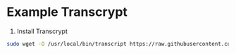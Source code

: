 # Example Transcrypt

1. Install Transcrypt
```bash
sudo wget -O /usr/local/bin/transcript https://raw.githubusercontent.com/elasticdog/transcrypt/v2.2.3/transcrypt && sudo chmod +x /usr/local/bin/transcript
```

